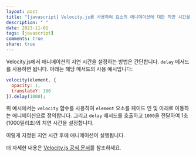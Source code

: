 ```yaml
---
layout: post
title: "[javascript] Velocity.js를 사용하여 요소의 애니메이션에 대한 지연 시간을 설정할 수 있나요?"
description: " "
date: 2023-11-01
tags: [javascript]
comments: true
share: true
---
```


Velocity.js에서 애니메이션의 지연 시간을 설정하는 방법은 간단합니다. `delay` 메서드를 사용하면 됩니다. 아래는 해당 메서드의 사용 예시입니다:

```javascript
velocity(element, {
  opacity: 1,
  translateY: 100
}).delay(1000);
```

위 예시에서는 `velocity` 함수를 사용하여 `element` 요소를 페이드 인 및 아래로 이동하는 애니메이션으로 정의합니다. 그리고 `delay` 메서드를 호출하고 `1000`을 전달하여 1초(1000밀리초)의 지연 시간을 설정합니다.

이렇게 지정된 지연 시간 후에 애니메이션이 실행됩니다.

더 자세한 내용은 [Velocity.js 공식 문서](https://velocityjs.org/)를 참조하세요.